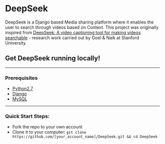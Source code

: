 # DeepSeek
DeepSeek is a Django based Media sharing platform where it enables the user to search through videos based on Context. This project was originally inspired from [DeepSeek: A video captioning tool for making videos searchable] - research work carried out by Goel & Naik at Stanford University.

## Get DeepSeek running locally!
------------
### Prerequisites
- [Python2.7](https://www.python.org/download/releases/2.7/)
- [Django](https://www.djangoproject.com/)
- [MySQL](http://mysql.org)
------------
### Quick Start Steps:
- Fork the repo to your own account
- Clone it to your computer:
`git clone https://github.com/[your_account_name]/DeepSeek.git && cd DeepSeek`

[//]: # (These are reference links used in the body of this note and get stripped out when the markdown processor does its job. There is no need to format nicely because it shouldn't be seen. Thanks SO - http://stackoverflow.com/questions/4823468/store-comments-in-markdown-syntax)


[DeepSeek: A video captioning tool for making videos searchable]: <https://cs224d.stanford.edu/reports/GoelNaik.pdf>

